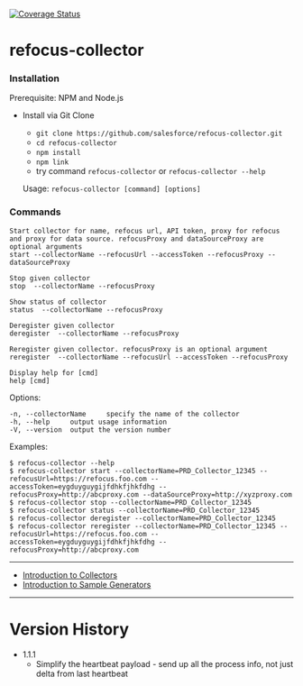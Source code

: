 [![Coverage Status](https://coveralls.io/repos/github/salesforce/refocus-collector/badge.svg?branch=master)](https://coveralls.io/github/salesforce/refocus-collector?branch=master)

# refocus-collector

### Installation

Prerequisite: NPM and Node.js

* Install via Git Clone
    * ```git clone https://github.com/salesforce/refocus-collector.git```
    * ```cd refocus-collector```
    * ```npm install```
    * ```npm link```
    * try command ```refocus-collector```  or ```refocus-collector --help```

  Usage: ```refocus-collector [command] [options]```


### Commands

    Start collector for name, refocus url, API token, proxy for refocus and proxy for data source. refocusProxy and dataSourceProxy are optional arguments
    start --collectorName --refocusUrl --accessToken --refocusProxy --dataSourceProxy

    Stop given collector
    stop  --collectorName --refocusProxy

    Show status of collector
    status  --collectorName --refocusProxy

    Deregister given collector
    deregister  --collectorName --refocusProxy

    Reregister given collector. refocusProxy is an optional argument
    reregister  --collectorName --refocusUrl --accessToken --refocusProxy

    Display help for [cmd]
    help [cmd]

  Options:

    -n, --collectorName     specify the name of the collector
    -h, --help     output usage information
    -V, --version  output the version number

  Examples:

    $ refocus-collector --help
    $ refocus-collector start --collectorName=PRD_Collector_12345 --refocusUrl=https://refocus.foo.com --accessToken=eygduyguygijfdhkfjhkfdhg --refocusProxy=http://abcproxy.com --dataSourceProxy=http://xyzproxy.com
    $ refocus-collector stop --collectorName=PRD_Collector_12345
    $ refocus-collector status --collectorName=PRD_Collector_12345
    $ refocus-collector deregister --collectorName=PRD_Collector_12345
    $ refocus-collector reregister --collectorName=PRD_Collector_12345 --refocusUrl=https://refocus.foo.com --accessToken=eygduyguygijfdhkfjhkfdhg --refocusProxy=http://abcproxy.com

-----

- [Introduction to Collectors](docs/pages/collectorintro.md)
- [Introduction to Sample Generators](docs/pages/samplegenintro.md)

-----

# Version History
- 1.1.1
    - Simplify the heartbeat payload - send up all the process info, not just delta from last heartbeat

